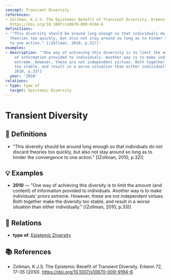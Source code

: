 ```yaml
---
concept: Transient Diversity
references:
- Zollman, K.J.S. The Epistemic Benefit of Transient Diversity. Erkenn 72, 17–35 (2010).
  https://doi.org/10.1007/s10670-009-9194-6
definitions:
- '"This diversity should be around long enough so that individuals do not discard
  theories too quickly, but also not stay around so long as to hinder the convergence
  to one action." [(Zollman, 2010, p.32)]'
examples:
- description: '"One way of achieving this diversity is to limit the amount (and content)
    of information provided to individuals. Another way is to make individuals’ priors
    extreme. However, these are not independent virtues. Both together make the diversity
    too stable, and result in a worse situation than either individually." [(Zollman,
    2010, p.33)]'
  year: '2010'
relations:
- type: type of
  target: Epistemic Diversity
---
```


# Transient Diversity

## 📖 Definitions

- "This diversity should be around long enough so that individuals do not discard theories too quickly, but also not stay around so long as to hinder the convergence to one action." [(Zollman, 2010, p.32)]

## 💡 Examples

- **2010** — "One way of achieving this diversity is to limit the amount (and content) of information provided to individuals. Another way is to make individuals’ priors extreme. However, these are not independent virtues. Both together make the diversity too stable, and result in a worse situation than either individually." [(Zollman, 2010, p.33)]

## 🔗 Relations

- **type of**: [Epistemic Diversity](./epistemic-diversity.md)

## 📚 References

- Zollman, K.J.S. The Epistemic Benefit of Transient Diversity. Erkenn 72, 17–35 (2010). https://doi.org/10.1007/s10670-009-9194-6
